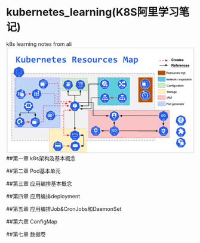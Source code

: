 # kubernetes_learning(K8S阿里学习笔记)
k8s learning notes from ali
![](img/k8s_roadMap.png)
##第一章 k8s架构及基本概念

##第二章 Pod基本单元

##第三章 应用编排基本概念

##第四章 应用编排deployment

##第五章 应用编排Job&CronJobs和DaemonSet

##第六章 ConfigMap

##第七章 数据卷